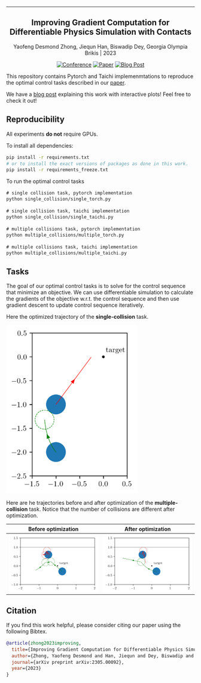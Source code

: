 ---

<div align="center">    
 
## Improving Gradient Computation for Differentiable Physics Simulation with Contacts

Yaofeng Desmond Zhong, Jiequn Han, Biswadip Dey, Georgia Olympia Brikis | 2023

[![Conference](http://img.shields.io/badge/L4DC-2023-4b44ce.svg)](https://arxiv.org/abs/2305.00092)
[![Paper](http://img.shields.io/badge/arXiv-2305.00092-B31B1B.svg)](https://arxiv.org/abs/2305.00092)
[![Blog Post](http://img.shields.io/badge/Blog-000000.svg)](https://arxiv.org/abs/2305.00092)


</div>

This repository contains Pytorch and Taichi implemenmtations to reproduce the optimal control tasks described in our [paper](https://arxiv.org/abs/2305.00092).

We have a [blog post](https://desmondzhong.com/blog/2023-improving-gradient-computation/) explaining this work with interactive plots! Feel free to check it out!


## Reproducibility

All experiments __do not__ require GPUs.

To install all dependencies:
```bash
pip install -r requirements.txt
# or to install the exact versions of packages as done in this work. 
pip install -r requirements_freeze.txt
```

To run the optimal control tasks
```
# single collision task, pytorch implementation
python single_collision/single_torch.py

# single collision task, taichi implementation
python single_collision/single_taichi.py

# multiple collisions task, pytorch implementation
python multiple_collisions/multiple_torch.py

# multiple collisions task, taichi implementation
python multiple_collisions/multiple_taichi.py
```

## Tasks

The goal of our optimal control tasks is to solve for the control sequence that minimize an objective. We can use differentiable simulation to calculate the gradients of the objective w.r.t. the control sequence and then use gradient descent to update control sequence iteratively. 

Here the optimized trajectory of the __single-collision__ task.

<img src="./assets/single_after_optimization.png" alt="drawing" width="350"/>

Here are he trajectories before and after optimization of the __multiple-collision__ task. Notice that the number of collisions are different after optimization. 

| Before optimization  |   After optimization  | 
| :---------:|:------:|
| <img src="./assets/multiple_before_optimization.png" alt="drawing" width="450"/> | <img src="./assets/multiple_after_optimization.png" alt="drawing" width="450"/> |


## Citation
If you find this work helpful, please consider citing our paper using the following Bibtex.
```bibtex
@article{zhong2023improving,
  title={Improving Gradient Computation for Differentiable Physics Simulation with Contacts},
  author={Zhong, Yaofeng Desmond and Han, Jiequn and Dey, Biswadip and Brikis, Georgia Olympia},
  journal={arXiv preprint arXiv:2305.00092},
  year={2023}
}
```


